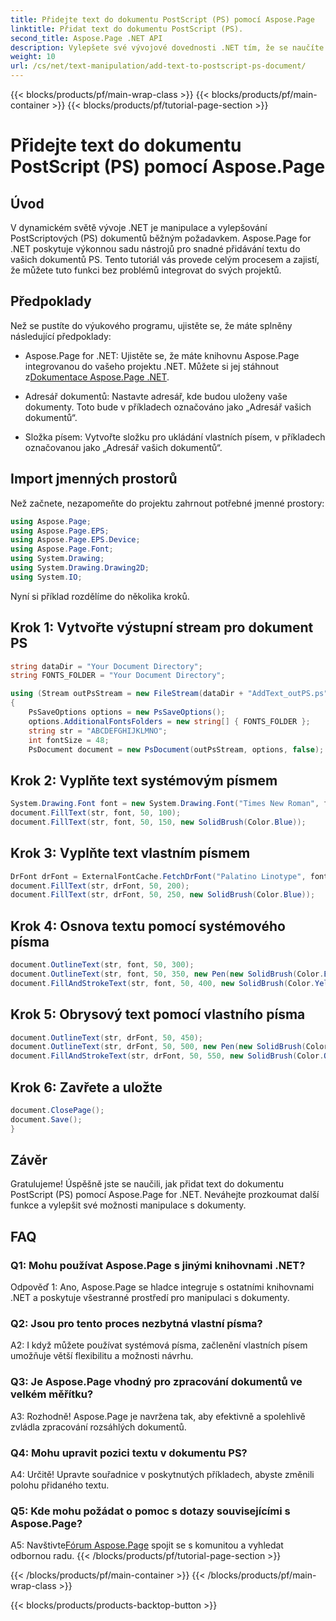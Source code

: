 ```yaml
---
title: Přidejte text do dokumentu PostScript (PS) pomocí Aspose.Page
linktitle: Přidat text do dokumentu PostScript (PS).
second_title: Aspose.Page .NET API
description: Vylepšete své vývojové dovednosti .NET tím, že se naučíte přidávat text do dokumentů PostScript (PS) pomocí Aspose.Page. Prozkoumejte příklady krok za krokem a uvolněte sílu manipulace s dokumenty.
weight: 10
url: /cs/net/text-manipulation/add-text-to-postscript-ps-document/
---
```


{{< blocks/products/pf/main-wrap-class >}}
{{< blocks/products/pf/main-container >}}
{{< blocks/products/pf/tutorial-page-section >}}

# Přidejte text do dokumentu PostScript (PS) pomocí Aspose.Page

## Úvod

V dynamickém světě vývoje .NET je manipulace a vylepšování PostScriptových (PS) dokumentů běžným požadavkem. Aspose.Page for .NET poskytuje výkonnou sadu nástrojů pro snadné přidávání textu do vašich dokumentů PS. Tento tutoriál vás provede celým procesem a zajistí, že můžete tuto funkci bez problémů integrovat do svých projektů.

## Předpoklady

Než se pustíte do výukového programu, ujistěte se, že máte splněny následující předpoklady:

-  Aspose.Page for .NET: Ujistěte se, že máte knihovnu Aspose.Page integrovanou do vašeho projektu .NET. Můžete si jej stáhnout z[Dokumentace Aspose.Page .NET](https://reference.aspose.com/page/net/).

- Adresář dokumentů: Nastavte adresář, kde budou uloženy vaše dokumenty. Toto bude v příkladech označováno jako „Adresář vašich dokumentů“.

- Složka písem: Vytvořte složku pro ukládání vlastních písem, v příkladech označovanou jako „Adresář vašich dokumentů“.

## Import jmenných prostorů

Než začnete, nezapomeňte do projektu zahrnout potřebné jmenné prostory:

```csharp
using Aspose.Page;
using Aspose.Page.EPS;
using Aspose.Page.EPS.Device;
using Aspose.Page.Font;
using System.Drawing;
using System.Drawing.Drawing2D;
using System.IO;
```

Nyní si příklad rozdělíme do několika kroků.

## Krok 1: Vytvořte výstupní stream pro dokument PS

```csharp
string dataDir = "Your Document Directory";
string FONTS_FOLDER = "Your Document Directory";

using (Stream outPsStream = new FileStream(dataDir + "AddText_outPS.ps", FileMode.Create))
{
    PsSaveOptions options = new PsSaveOptions();
    options.AdditionalFontsFolders = new string[] { FONTS_FOLDER };
    string str = "ABCDEFGHIJKLMNO";
    int fontSize = 48;
    PsDocument document = new PsDocument(outPsStream, options, false);
```

## Krok 2: Vyplňte text systémovým písmem

```csharp
System.Drawing.Font font = new System.Drawing.Font("Times New Roman", fontSize, FontStyle.Bold);
document.FillText(str, font, 50, 100);
document.FillText(str, font, 50, 150, new SolidBrush(Color.Blue));
```

## Krok 3: Vyplňte text vlastním písmem

```csharp
DrFont drFont = ExternalFontCache.FetchDrFont("Palatino Linotype", fontSize, FontStyle.Regular);
document.FillText(str, drFont, 50, 200);
document.FillText(str, drFont, 50, 250, new SolidBrush(Color.Blue));
```

## Krok 4: Osnova textu pomocí systémového písma

```csharp
document.OutlineText(str, font, 50, 300);
document.OutlineText(str, font, 50, 350, new Pen(new SolidBrush(Color.BlueViolet), 2));
document.FillAndStrokeText(str, font, 50, 400, new SolidBrush(Color.Yellow), new Pen(new SolidBrush(Color.BlueViolet), 2));
```

## Krok 5: Obrysový text pomocí vlastního písma

```csharp
document.OutlineText(str, drFont, 50, 450);
document.OutlineText(str, drFont, 50, 500, new Pen(new SolidBrush(Color.BlueViolet), 2));
document.FillAndStrokeText(str, drFont, 50, 550, new SolidBrush(Color.Orange), new Pen(new SolidBrush(Color.Blue), 2));
```

## Krok 6: Zavřete a uložte

```csharp
document.ClosePage();
document.Save();
}
```

## Závěr

Gratulujeme! Úspěšně jste se naučili, jak přidat text do dokumentu PostScript (PS) pomocí Aspose.Page for .NET. Neváhejte prozkoumat další funkce a vylepšit své možnosti manipulace s dokumenty.

## FAQ

### Q1: Mohu používat Aspose.Page s jinými knihovnami .NET?

Odpověď 1: Ano, Aspose.Page se hladce integruje s ostatními knihovnami .NET a poskytuje všestranné prostředí pro manipulaci s dokumenty.

### Q2: Jsou pro tento proces nezbytná vlastní písma?

A2: I když můžete používat systémová písma, začlenění vlastních písem umožňuje větší flexibilitu a možnosti návrhu.

### Q3: Je Aspose.Page vhodný pro zpracování dokumentů ve velkém měřítku?

A3: Rozhodně! Aspose.Page je navržena tak, aby efektivně a spolehlivě zvládla zpracování rozsáhlých dokumentů.

### Q4: Mohu upravit pozici textu v dokumentu PS?

A4: Určitě! Upravte souřadnice v poskytnutých příkladech, abyste změnili polohu přidaného textu.

### Q5: Kde mohu požádat o pomoc s dotazy souvisejícími s Aspose.Page?

 A5: Navštivte[Fórum Aspose.Page](https://forum.aspose.com/c/page/39) spojit se s komunitou a vyhledat odbornou radu.
{{< /blocks/products/pf/tutorial-page-section >}}

{{< /blocks/products/pf/main-container >}}
{{< /blocks/products/pf/main-wrap-class >}}

{{< blocks/products/products-backtop-button >}}
